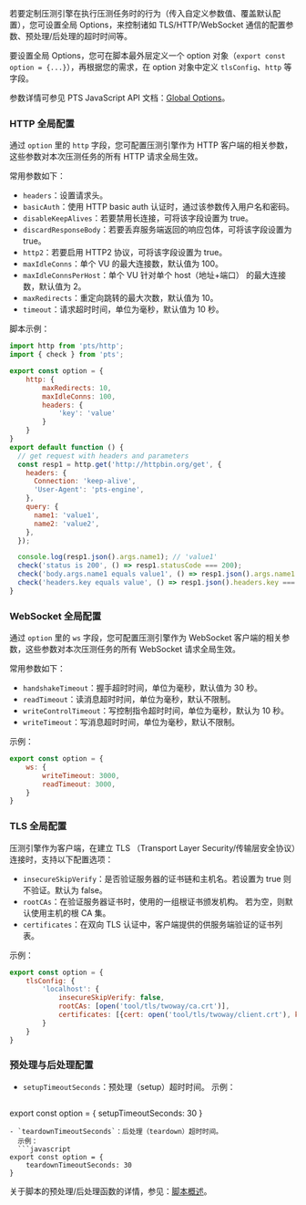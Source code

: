 若要定制压测引擎在执行压测任务时的行为（传入自定义参数值、覆盖默认配置），您可设置全局 Options，来控制诸如 TLS/HTTP/WebSocket 通信的配置参数、预处理/后处理的超时时间等。

要设置全局 Options，您可在脚本最外层定义一个 option 对象（`export const option = {...}`），再根据您的需求，在 option 对象中定义 `tlsConfig`、`http` 等字段。

参数详情可参见 PTS JavaScript API 文档：[Global Options](https://pts-js-api-1258344701.cos-website.ap-nanjing.myqcloud.com/docs/interfaces/global.Option.html)。


### HTTP 全局配置

通过 `option` 里的 `http` 字段，您可配置压测引擎作为 HTTP 客户端的相关参数，这些参数对本次压测任务的所有 HTTP 请求全局生效。

常用参数如下：
- `headers`：设置请求头。
- `basicAuth`：使用 HTTP basic auth 认证时，通过该参数传入用户名和密码。
- `disableKeepAlives`：若要禁用长连接，可将该字段设置为 true。
- `discardResponseBody`：若要丢弃服务端返回的响应包体，可将该字段设置为 true。
- `http2`：若要启用 HTTP2 协议，可将该字段设置为 true。
- `maxIdleConns`：单个 VU 的最大连接数，默认值为 100。
- `maxIdleConnsPerHost`：单个 VU 针对单个 host（地址+端口） 的最大连接数，默认值为 2。
- `maxRedirects`：重定向跳转的最大次数，默认值为 10。
- `timeout`：请求超时时间，单位为毫秒，默认值为 10 秒。


脚本示例：
```javascript
import http from 'pts/http';
import { check } from 'pts';

export const option = {
    http: {
        maxRedirects: 10,
        maxIdleConns: 100,
        headers: {
            'key': 'value'
        }
    }
}
export default function () {
  // get request with headers and parameters
  const resp1 = http.get('http://httpbin.org/get', {
    headers: {
      Connection: 'keep-alive',
      'User-Agent': 'pts-engine',
    },
    query: {
      name1: 'value1',
      name2: 'value2',
    },
  });

  console.log(resp1.json().args.name1); // 'value1'
  check('status is 200', () => resp1.statusCode === 200);
  check('body.args.name1 equals value1', () => resp1.json().args.name1 === 'value1');
  check('headers.key equals value', () => resp1.json().headers.key === 'value')
}
```

### WebSocket 全局配置

通过 `option` 里的 `ws` 字段，您可配置压测引擎作为 WebSocket 客户端的相关参数，这些参数对本次压测任务的所有 WebSocket 请求全局生效。

常用参数如下：
- `handshakeTimeout`：握手超时时间，单位为毫秒，默认值为 30 秒。
- `readTimeout`：读消息超时时间，单位为毫秒，默认不限制。
- `writeControlTimeout`：写控制指令超时时间，单位为毫秒，默认为 10 秒。
- `writeTimeout`：写消息超时时间，单位为毫秒，默认不限制。

示例：
```javascript
export const option = {
    ws: {
        writeTimeout: 3000,
        readTimeout: 3000,
    }
}
```

### TLS 全局配置
压测引擎作为客户端，在建立 TLS （Transport Layer Security/传输层安全协议）连接时，支持以下配置选项：
- `insecureSkipVerify`：是否验证服务器的证书链和主机名。若设置为 true 则不验证。默认为 false。
- `rootCAs`：在验证服务器证书时，使用的一组根证书颁发机构。 若为空，则默认使用主机的根 CA 集。
- `certificates`：在双向 TLS 认证中，客户端提供的供服务端验证的证书列表。

示例：
```javascript
export const option = {
    tlsConfig: {
        'localhost': {
            insecureSkipVerify: false,
            rootCAs: [open('tool/tls/twoway/ca.crt')],
            certificates: [{cert: open('tool/tls/twoway/client.crt'), key: open('tool/tls/twoway/client.key')}]
        }
    }
}
```

### 预处理与后处理配置
- `setupTimeoutSeconds`：预处理（setup）超时时间。
  示例：
  ```javascript
export const option = {
    setupTimeoutSeconds: 30
}
```
- `teardownTimeoutSeconds`：后处理（teardown）超时时间。
  示例：
  ```javascript
export const option = {
    teardownTimeoutSeconds: 30
}
```

关于脚本的预处理/后处理函数的详情，参见：[脚本概述](https://iwiki.woa.com/pages/viewpage.action?pageId=1440207985)。
